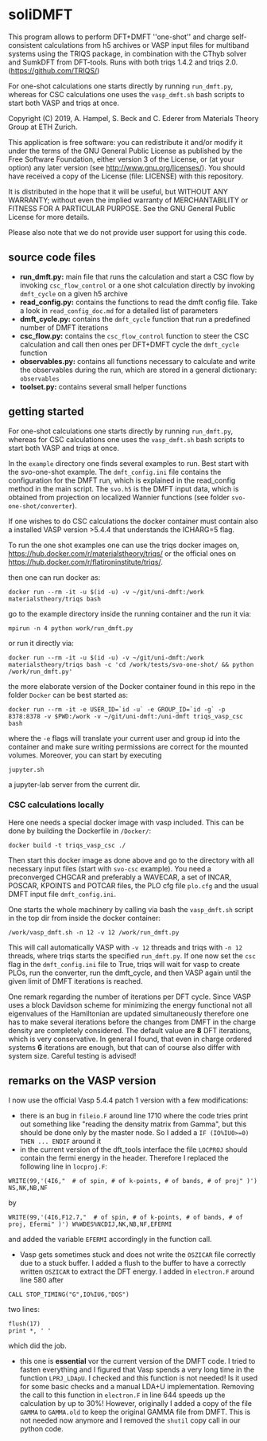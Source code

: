 # soliDMFT
This program allows to perform DFT+DMFT ''one-shot'' and charge self-consistent
calculations from h5 archives or VASP input files for multiband systems using
the TRIQS package, in combination with the CThyb solver and SumkDFT from
DFT-tools. Runs with both triqs 1.4.2 and triqs 2.0. (https://github.com/TRIQS/)

For one-shot calculations one starts directly by running `run_dmft.py`, whereas
for CSC calculations one uses the `vasp_dmft.sh` bash scripts to start both VASP
and triqs at once.

Copyright (C) 2019, A. Hampel, S. Beck and C. Ederer from Materials Theory Group
at ETH Zurich.

This application is free software: you can redistribute it and/or modify it
under the terms of the GNU General Public License as published by the Free
Software Foundation, either version 3 of the License, or (at your option) any
later version (see <http://www.gnu.org/licenses/>). You should have received a
copy of the License (file: LICENSE) with this repository.

It is distributed in the hope that it will be useful, but WITHOUT ANY WARRANTY;
without even the implied warranty of MERCHANTABILITY or FITNESS FOR A
PARTICULAR PURPOSE. See the GNU General Public License for more details.

Please also note that we do not provide user support for using this code. 

## source code files

- __run_dmft.py:__ main file that runs the calculation and start a CSC flow by
  invoking  `csc_flow_control` or a one shot calculation directly by invoking
  `dmft_cycle` on a given h5 archive
- __read_config.py:__ contains the functions to read the dmft config file. Take a
  look in `read_config_doc.md` for a detailed list of parameters
- __dmft_cycle.py:__ contains the `dmft_cycle` function that run a predefined
  number of DMFT iterations
- __csc_flow.py:__ contains the `csc_flow_control` function to steer the CSC
  calculation and call then ones per DFT+DMFT cycle the `dmft_cycle` function
- __observables.py:__ contains all functions necessary to calculate and write the
  observables during the run, which are stored in a general dictionary: `observables`
- __toolset.py:__ contains several small helper functions


## getting started

For one-shot calculations one starts directly by running `run_dmft.py`, whereas
for CSC calculations one uses the `vasp_dmft.sh` bash scripts to start both VASP
and triqs at once.

In the `example` directory one finds several
examples to run. Best start with the svo-one-shot example. The
`dmft_config.ini` file contains the configuration for the DMFT run, which is
explained in the read_config method in the main script. The `svo.h5` is the DMFT
input data, which is obtained from projection on localized Wannier functions
(see folder `svo-one-shot/converter`).

If one wishes to do CSC calculations the
docker container must contain also a installed VASP version >5.4.4 that
understands the ICHARG=5 flag.

To run the one shot examples one can use the triqs docker images on,
https://hub.docker.com/r/materialstheory/triqs/ or the official ones on
https://hub.docker.com/r/flatironinstitute/triqs/.

then one can run docker as:  
```
docker run --rm -it -u $(id -u) -v ~/git/uni-dmft:/work materialstheory/triqs bash
```
go to the example directory inside the running container and the run it via:  
```
mpirun -n 4 python work/run_dmft.py
```
or run it directly via:  
```
docker run --rm -it -u $(id -u) -v ~/git/uni-dmft:/work materialstheory/triqs bash -c 'cd /work/tests/svo-one-shot/ && python /work/run_dmft.py'
```
the more elaborate version of the Docker container found in this repo in the
folder `Docker` can be best started as:
```
docker run --rm -it -e USER_ID=`id -u` -e GROUP_ID=`id -g` -p 8378:8378 -v $PWD:/work -v ~/git/uni-dmft:/uni-dmft triqs_vasp_csc bash
```
where the `-e` flags will translate your current user and group id into the
container and make sure writing permissions are correct for the mounted volumes.
Moreover, you can start by executing
```
jupyter.sh
```
a jupyter-lab server from the current dir.

### CSC calculations locally

Here one needs a special docker image with vasp included. This can be done by
building the Dockerfile in `/Docker/`:
```
docker build -t triqs_vasp_csc ./
```
Then start this docker image as done above and go to the directory with all
necessary input files (start with `svo-csc` example). You need a preconverged
CHGCAR and preferably a WAVECAR, a set of INCAR, POSCAR, KPOINTS and POTCAR
files, the PLO cfg file `plo.cfg` and the usual DMFT input file
`dmft_config.ini`.

One starts the whole machinery by calling via bash the `vasp_dmft.sh` script in
the top dir from inside the docker container:
```
/work/vasp_dmft.sh -n 12 -v 12 /work/run_dmft.py
```
This will call automatically VASP with `-v 12` threads and triqs with `-n 12`
threads, where triqs starts the specified `run_dmft.py`. If one now set the `csc`
flag in the `dmft_config.ini` file to True, triqs will wait for vasp to create
PLOs, run the converter, run the dmft_cycle, and then VASP again until the given
limit of DMFT iterations is reached.

One remark regarding the number of iterations per DFT cycle. Since VASP uses a
block Davidson scheme for minimizing the energy functional not all eigenvalues
of the Hamiltonian are updated simultaneously therefore one has to make several
iterations before the changes from DMFT in the charge density are completely
considered. The default value are __8__ DFT iterations, which is very
conservative. In general I found, that even in charge ordered systems __6__
iterations are enough, but that can of course also differ with system size.
Careful testing is advised!

## remarks on the VASP version

I now use the official Vasp 5.4.4 patch 1 version with a few modifications:

- there is an bug in `fileio.F` around line 1710 where the code tries print out
  something like "reading the density matrix from Gamma", but this should be
  done only by the master node. So I added a `IF (IO%IU0>=0) THEN ... ENDIF`
  around it
- in the current version of the dft_tools interface the file `LOCPROJ` should
  contain the fermi energy in the header. Therefore I replaced the following
  line in `locproj.F`:
```
WRITE(99,'(4I6,"  # of spin, # of k-points, # of bands, # of proj" )') NS,NK,NB,NF
```
by
```
WRITE(99,'(4I6,F12.7,"  # of spin, # of k-points, # of bands, # of proj, Efermi" )') W%WDES%NCDIJ,NK,NB,NF,EFERMI
```
and added the variable `EFERMI` accordingly in the function call.
- Vasp gets sometimes stuck and does not write the `OSZICAR` file correctly due
  to a stuck buffer. I added a flush to the buffer to have a correctly written
  `OSZICAR` to extract the DFT energy. I added in `electron.F` around line 580
  after
```
CALL STOP_TIMING("G",IO%IU6,"DOS")
```
two lines:
```
flush(17)
print *, ' '
```
which did the job.
- this one is __essential__ vor the current version of the DMFT code. I tried to
  fasten everything and I figured that Vasp spends a very long time in the
  function `LPRJ_LDApU`. I checked and this function is not needed! Is it used
  for some basic checks and a manual LDA+U implementation. Removing the call to
  this function in `electron.F` in line 644 speeds up the calculation by up to
  30%! However, originally I added a copy of the file `GAMMA` to `GAMMA.old` to
  keep the original GAMMA file from DMFT. This is not needed now anymore and I
  removed the `shutil` copy call in our python code.
